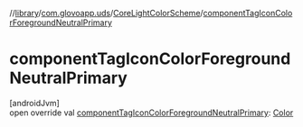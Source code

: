//[library](../../../index.md)/[com.glovoapp.uds](../index.md)/[CoreLightColorScheme](index.md)/[componentTagIconColorForegroundNeutralPrimary](component-tag-icon-color-foreground-neutral-primary.md)

# componentTagIconColorForegroundNeutralPrimary

[androidJvm]\
open override val [componentTagIconColorForegroundNeutralPrimary](component-tag-icon-color-foreground-neutral-primary.md): [Color](https://developer.android.com/reference/kotlin/androidx/compose/ui/graphics/Color.html)
